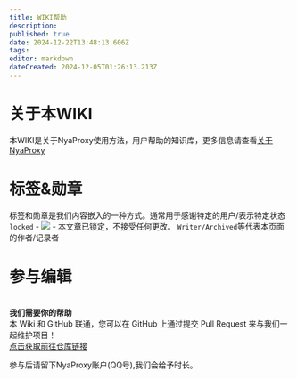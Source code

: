 ```yaml
---
title: WIKI帮助
description: 
published: true
date: 2024-12-22T13:48:13.606Z
tags: 
editor: markdown
dateCreated: 2024-12-05T01:26:13.213Z
---
```


# 关于本WIKI
本WIKI是关于NyaProxy使用方法，用户帮助的知识库，更多信息请查看[关于NyaProxy](/about-nyaproxy)

# 标签&勋章
标签和勋章是我们内容嵌入的一种方式。通常用于感谢特定的用户/表示特定状态
`locked` - ![](https://img.shields.io/badge/locked-red?style=for-the-badge) - 本文章已锁定，不接受任何更改。
`Writer/Archived`等代表本页面的作者/记录者

# 参与编辑
<br>
<div class="info-box">
    <i class="fa-solid fa-wrench icon"></i> <!-- 使用扳手图标 -->
    <div class="content">
        <strong>我们需要你的帮助</strong><br>
        本 Wiki 和 GitHub 联通，您可以在 GitHub 上通过提交 Pull Request 来与我们一起维护项目！<br>
        <a href="https://github.com/Michaelwucoc/nyaproxy-wiki">点击获取前往仓库链接</a>
    </div>
</div>

参与后请留下NyaProxy账户(QQ号),我们会给予时长。